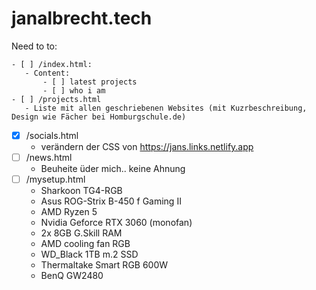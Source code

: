 # janalbrecht.tech
Need to to:
 
    - [ ] /index.html:
       - Content:
           - [ ] latest projects
           - [ ] who i am
    - [ ] /projects.html
       - Liste mit allen geschriebenen Websites (mit Kuzrbeschreibung, Design wie Fächer bei Homburgschule.de) 
   - [x] /socials.html
       - verändern der CSS von https://jans.links.netlify.app
   - [ ] /news.html
       - Beuheite üder mich.. keine Ahnung
   - [ ] /mysetup.html
       - Sharkoon TG4-RGB
       - Asus ROG-Strix B-450 f Gaming II
       - AMD Ryzen 5
       - Nvidia Geforce RTX 3060 (monofan)
       - 2x 8GB G.Skill RAM
       - AMD cooling fan RGB
       - WD_Black 1TB m.2 SSD
       - Thermaltake Smart RGB 600W
       - BenQ GW2480
